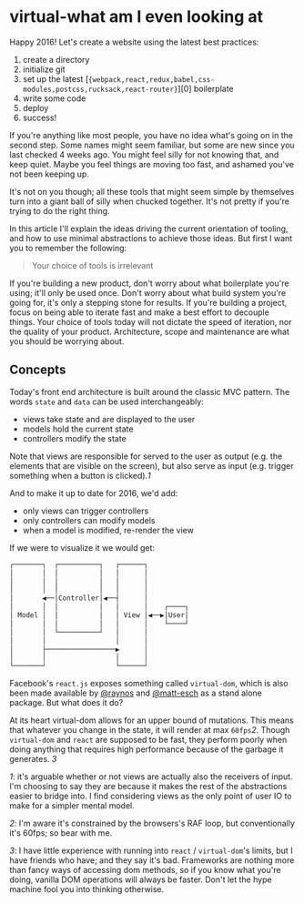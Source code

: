 # virtual-what am I even looking at
Happy 2016! Let's create a website using the latest best practices:

1. create a directory
2. initialize git
2. set up the latest
   [`{webpack,react,redux,babel,css-modules,postcss,rucksack,react-router}`][0]
   boilerplate
3. write some code
4. deploy
5. success!

If you're anything like most people, you have no idea what's going on in the
second step. Some names might seem familiar, but some are new since you last
checked 4 weeks ago. You might feel silly for not knowing that, and keep quiet.
Maybe you feel things are moving too fast, and ashamed you've not been keeping
up.

It's not on you though; all these tools that might seem simple by themselves
turn into a giant ball of silly when chucked together. It's not pretty if
you're trying to do the right thing.

In this article I'll explain the ideas driving the current orientation of
tooling, and how to use minimal abstractions to achieve those ideas. But first
I want you to remember the following:

> Your choice of tools is irrelevant

If you're building a new product, don't worry about what boilerplate you're
using; it'll only be used once. Don't worry about what build system you're
going for, it's only a stepping stone for results. If you're building a
project, focus on being able to iterate fast and make a best effort to decouple
things. Your choice of tools today will not dictate the speed of iteration, nor
the quality of your product. Architecture, scope and maintenance are what you
should be worrying about.

## Concepts
Today's front end architecture is built around the classic MVC pattern. The
words `state` and `data` can be used interchangeably:

- views take state and are displayed to the user
- models hold the current state
- controllers modify the state

Note that views are responsible for served to the user as output (e.g. the
elements that are visible on the screen), but also serve as input (e.g. trigger
something when a button is clicked).*1*

And to make it up to date for 2016, we'd add:
- only views can trigger controllers
- only controllers can modify models
- when a model is modified, re-render the view

If we were to visualize it we would get:
```txt
┌───────┐  ┌──────────┐   ┌──────┐
│       │  │          │   │      │
│       │  │          │   │      │
│       │  │          │   │      │
│       ◀──│Controller│◀──┤      │
│       │  │          │   │      │    ┌────┐
│ Model │  │          │   │ View │◀──▶│User│
│       │  │          │   │      │    └────┘
│       │  └──────────┘   │      │
│       │                 │      │
│       ├─────────────────▶      │
│       │                 │      │
└───────┘                 └──────┘
```

Facebook's `react.js` exposes something called `virtual-dom`, which is also
been made available by [@raynos]() and [@matt-esch]() as a stand alone package.
But what does it do?

At its heart virtual-dom allows for an upper bound of mutations. This means
that whatever you change in the state, it will render at max `60fps`*2*. Though
`virtual-dom` and `react` are supposed to be fast, they perform poorly when
doing anything that requires high performance because of the garbage it
generates. *3*

*1*: it's arguable whether or not views are actually also the receivers of
input. I'm choosing to say they are because it makes the rest of the
abstractions easier to bridge into. I find considering views as the only point
of user IO to make for a simpler mental model.

*2*: I'm aware it's constrained by the browsers's RAF loop, but conventionally
  it's 60fps; so bear with me.

*3*: I have little experience with running into `react` / `virtual-dom`'s
limits, but I have friends who have; and they say it's bad. Frameworks are
nothing more than fancy ways of accessing dom methods, so if you know what
you're doing, vanilla DOM operations will always be faster. Don't let the hype
machine fool you into thinking otherwise.
